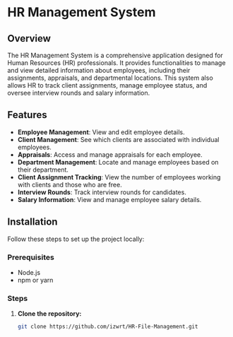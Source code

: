 # HR Management System

## Overview

The HR Management System is a comprehensive application designed for Human Resources (HR) professionals. It provides functionalities to manage and view detailed information about employees, including their assignments, appraisals, and departmental locations. This system also allows HR to track client assignments, manage employee status, and oversee interview rounds and salary information.

## Features

- **Employee Management**: View and edit employee details.
- **Client Management**: See which clients are associated with individual employees.
- **Appraisals**: Access and manage appraisals for each employee.
- **Department Management**: Locate and manage employees based on their department.
- **Client Assignment Tracking**: View the number of employees working with clients and those who are free.
- **Interview Rounds**: Track interview rounds for candidates.
- **Salary Information**: View and manage employee salary details.

## Installation

Follow these steps to set up the project locally:

### Prerequisites

- Node.js
- npm or yarn

### Steps

1. **Clone the repository:**
   ```bash
   git clone https://github.com/izwrt/HR-File-Management.git
